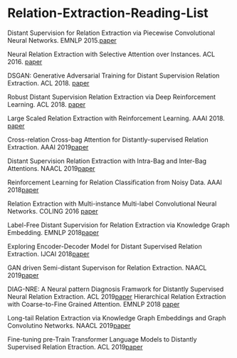 # Relation-Extraction-Reading-List

Distant Supervision for Relation Extraction via Piecewise Convolutional Neural Networks. EMNLP 2015.[paper](http://www.google.com/)

Neural Relation Extraction with Selective Attention over Instances. ACL 2016. [paper](http://wing.comp.nus.edu.sg/~antho/P/P16/P16-1200.pdf)

DSGAN: Generative Adversarial Training for Distant Supervision Relation Extraction. ACL 2018. [paper](https://www.aclweb.org/anthology/P18-1046)

Robust Distant Supervision Relation Extraction via Deep Reinforcement Learning. ACL 2018. [paper](https://www.aclweb.org/anthology/P18-1199)

Large Scaled Relation Extraction with Reinforcement Learning. AAAI 2018. [paper](http://www.nlpr.ia.ac.cn/cip/~liukang/liukangPageFile/zeng_aaai2018.pdf)

Cross-relation Cross-bag Attention for Distantly-supervised Relation Extraction. AAAI 2019[paper](https://arxiv.org/pdf/1812.10604.pdf)

Distant Supervision Relation Extraction with Intra-Bag and Inter-Bag Attentions. NAACL 2019[paper](https://pdfs.semanticscholar.org/d037/67e0d40d257165bc3faff9c7fa68cdc93035.pdf?_ga=2.239529667.1922655975.1565091217-775842260.1562830956)

Reinforcement Learning for Relation Classification from Noisy Data. AAAI 2018[paper](file:///D:/download/17151-76902-1-PB.pdf)

Relation Extraction with Multi-instance Multi-label Convolutional Neural Networks. COLING 2016 [paper](https://pdfs.semanticscholar.org/8731/369a707046f3f8dd463d1fd107de31d40a24.pdf)

Label-Free Distant Supervision for Relation Extraction via Knowledge Graph Embedding. EMNLP 2018[paper](https://www.aclweb.org/anthology/D18-1248)

Exploring Encoder-Decoder Model for Distant Supervised Relation Extraction. IJCAI 2018[paper](https://www.ijcai.org/proceedings/2018/0610.pdf)

GAN driven Semi-distant Supervison for Relation Extraction. NAACL 2019[paper](https://www.aclweb.org/anthology/N19-1307)

DIAG-NRE: A Neural pattern Diagnosis Framwork for Distantly Supervised Neural Relation Extraction. ACL 2019[paper](https://pdfs.semanticscholar.org/96b4/f3633d9544593aa6c50949e345d4016c8b48.pdf?_ga=2.234154974.1922655975.1565091217-775842260.1562830956)
Hierarchical Relation Extraction with Coarse-to-Fine Grained Attention. EMNLP 2018 [paper](https://aclweb.org/anthology/D18-1247)

Long-tail Relation Extraction via Knowledge Graph Embeddings and Graph Convolutino Networks. NAACL 2019[paper](https://www.aclweb.org/anthology/N19-1306)

Fine-tuning pre-Train Transformer Language Models to Distantly Supervised Relation Etraction. ACL 2019[paper](https://www.aclweb.org/anthology/P19-1134)
